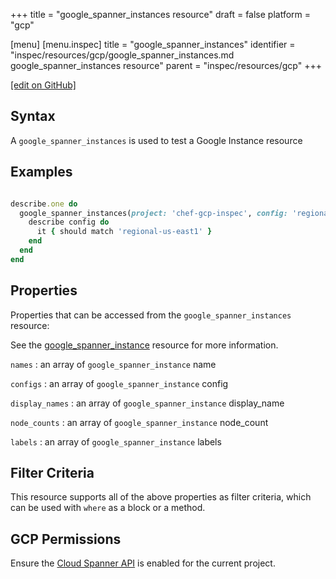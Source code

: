 +++
title = "google_spanner_instances resource"
draft = false
platform = "gcp"

[menu]
  [menu.inspec]
    title = "google_spanner_instances"
    identifier = "inspec/resources/gcp/google_spanner_instances.md google_spanner_instances resource"
    parent = "inspec/resources/gcp"
+++

[\[edit on GitHub\]](https://github.com/inspec/inspec-gcp/blob/master/docs/resources/google_spanner_instances.md)

## Syntax

A `google_spanner_instances` is used to test a Google Instance resource

## Examples

```ruby

describe.one do
  google_spanner_instances(project: 'chef-gcp-inspec', config: 'regional-us-east1').configs.each do |config|
    describe config do
      it { should match 'regional-us-east1' }
    end
  end
end
```

## Properties

Properties that can be accessed from the `google_spanner_instances` resource:

See the [google_spanner_instance](/inspec/resources/google_spanner_instance/#properties) resource for more information.

`names`
: an array of `google_spanner_instance` name

`configs`
: an array of `google_spanner_instance` config

`display_names`
: an array of `google_spanner_instance` display_name

`node_counts`
: an array of `google_spanner_instance` node_count

`labels`
: an array of `google_spanner_instance` labels

## Filter Criteria

This resource supports all of the above properties as filter criteria, which can be used
with `where` as a block or a method.

## GCP Permissions

Ensure the [Cloud Spanner API](https://console.cloud.google.com/apis/library/spanner.googleapis.com/) is enabled for the current project.
